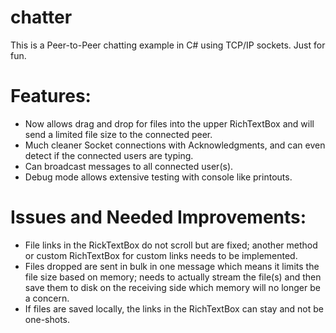 # chatter
This is a Peer-to-Peer chatting example in C# using TCP/IP sockets.  Just for fun.

# Features:
-	Now allows drag and drop for files into the upper RichTextBox and will send a limited file size to the connected peer.
-	Much cleaner Socket connections with Acknowledgments, and can even detect if the connected users are typing.
-	Can broadcast messages to all connected user(s).
-	Debug mode allows extensive testing with console like printouts.

# Issues and Needed Improvements:
-	File links in the RickTextBox do not scroll but are fixed; another method or custom RichTextBox for custom links needs to be implemented.
-	Files dropped are sent in bulk in one message which means it limits the file size based on memory; needs to actually stream the file(s) and then save them to disk on the receiving side which memory will no longer be a concern.
-	If files are saved locally, the links in the RichTextBox can stay and not be one-shots.
